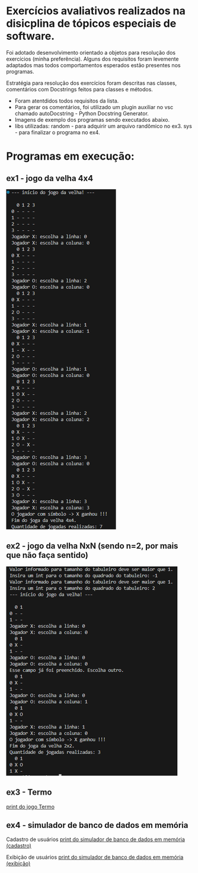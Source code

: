 # Exercícios avaliativos realizados na disicplina de tópicos especiais de software.

Foi adotado desenvolvimento orientado a objetos para resolução dos exercícios (minha preferência). Alguns dos requisitos foram levemente adaptados mas todos comportamentos esperados estão presentes nos programas.

Estratégia para resolução dos exercícios foram descritas nas classes, comentários com Docstrings feitos para classes e métodos.

* Foram atentdidos todos requisitos da lista.
* Para gerar os comentários, foi utilizado um plugin auxiliar no vsc chamado autoDocstring - Python Docstring Generator.
* Imagens de exemplo dos programas sendo executados abaixo.
* libs utilizadas:
    random - para adquirir um arquivo randômico no ex3.
    sys - para finalizar o programa no ex4.

# Programas em execução:

## ex1 - jogo da velha 4x4

![print do jogo da velha 4x4](./images/ex1_tic_tac_toe_4x4.png)

## ex2 - jogo da velha NxN (sendo n=2, por mais que não faça sentido)

![print do jogo da velha NxN](./images/ex2_tic_tac_toe_NxN.png)

## ex3 - Termo

[print do jogo Termo](./images/ex3_termo.png)

## ex4 - simulador de banco de dados em memória

Cadastro de usuários
[print do simulador de banco de dados em memória (cadastro)](./images/ex4_cadastro.png)

Exibição de usuários
[print do simulador de banco de dados em memória (exibição)](./images/ex4_pesquisas.png)
